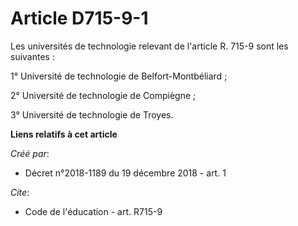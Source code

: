 # Article D715-9-1

Les universités de technologie relevant de l'article R. 715-9 sont les suivantes : 

1° Université de technologie de Belfort-Montbéliard ; 

2° Université de technologie de Compiègne ; 

3° Université de technologie de Troyes.

**Liens relatifs à cet article**

_Créé par_:

  - Décret n°2018-1189 du 19 décembre 2018 - art. 1

_Cite_:

  - Code de l'éducation - art. R715-9
